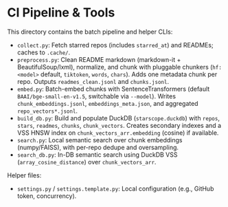# CI Pipeline & Tools

This directory contains the batch pipeline and helper CLIs:

- `collect.py`: Fetch starred repos (includes `starred_at`) and READMEs; caches to `.cache/`.
- `preprocess.py`: Clean README markdown (markdown-it + BeautifulSoup/lxml), normalize, and chunk with pluggable chunkers (`hf:<model>` default, `tiktoken`, `words`, `chars`). Adds one metadata chunk per repo. Outputs `readmes_clean.jsonl` and `chunks.jsonl`.
- `embed.py`: Batch-embed chunks with SentenceTransformers (default `BAAI/bge-small-en-v1.5`, switchable via `--model`). Writes `chunk_embeddings.jsonl`, `embeddings_meta.json`, and aggregated `repo_vectors*.jsonl`.
- `build_db.py`: Build and populate DuckDB (`starscope.duckdb`) with `repos`, `stars`, `readmes`, `chunks`, `chunk_vectors`. Creates secondary indexes and a VSS HNSW index on `chunk_vectors_arr.embedding` (cosine) if available.
- `search.py`: Local semantic search over chunk embeddings (numpy/FAISS), with per-repo dedupe and oversampling.
- `search_db.py`: In-DB semantic search using DuckDB VSS (`array_cosine_distance`) over `chunk_vectors_arr`.

Helper files:
- `settings.py` / `settings.template.py`: Local configuration (e.g., GitHub token, concurrency).
